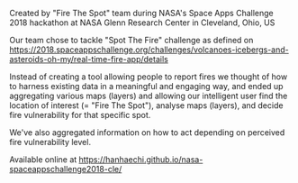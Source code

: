 Created by "Fire The Spot" team during NASA's Space Apps Challenge 2018 hackathon at NASA Glenn Research Center in Cleveland, Ohio, US

Our team chose to tackle "Spot The Fire" challenge as defined on https://2018.spaceappschallenge.org/challenges/volcanoes-icebergs-and-asteroids-oh-my/real-time-fire-app/details

Instead of creating a tool allowing people to report fires we thought of how to harness existing data in a meaningful and engaging way, and ended up aggregating various maps (layers) and allowing our intelligent user find the location of interest (= "Fire The Spot"), analyse maps (layers), and decide fire vulnerability for that specific spot. 

We've also aggregated information on how to act depending on perceived fire vulnerability level.

Available online at https://hanhaechi.github.io/nasa-spaceappschallenge2018-cle/
